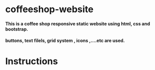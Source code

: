 # coffeeshop-website
#### This is a coffee shop responsive static website using html, css and bootstrap.
#### buttons, text filels, grid system , icons ,....etc are used.
# Instructions
